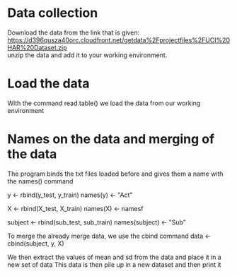 # Data collection

Download the data from the link that is given: https://d396qusza40orc.cloudfront.net/getdata%2Fprojectfiles%2FUCI%20HAR%20Dataset.zip  
unzip the data and add it to your working environment.


# Load the data

With the command read.table() we load the data from our working environment

# Names on the data and merging of the data
The program binds the txt files loaded before and gives them a name with the names() command

y <- rbind(y_test, y_train)
names(y) <- "Act"

X <- rbind(X_test, X_train)
names(X) <- namesf

subject <- rbind(sub_test, sub_train)
names(subject) <- "Sub"

To merge the already merge data, we use the cbind command
data <- cbind(subject, y, X)


We then extract the values of mean and sd from the data and place it in a new set of data
This data is then pile up in a new dataset and then print it 